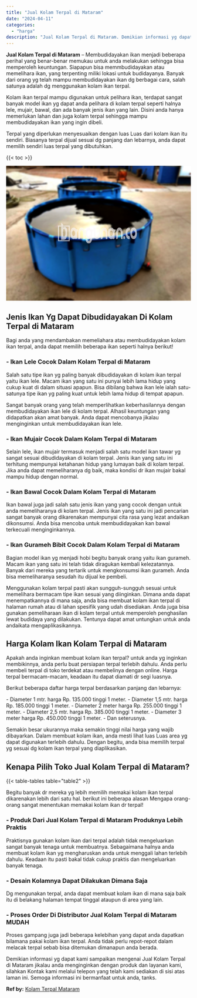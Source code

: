 ```yaml
---
title: "Jual Kolam Terpal di Mataram"
date: "2024-04-11"
categories: 
  - "harga"
description: "Jual Kolam Terpal di Mataram. Demikian informasi yg dapat kami sampaikan mengenai Jual Kolam Terpal di Mataram jikalau anda menginginkan dengan produk dan la..."
---
```


**Jual Kolam Terpal di Mataram** – Membudidayakan ikan menjadi beberapa perihal yang benar-benar memukau untuk anda melakukan sehingga bisa memperoleh keuntungan. Siapapun bisa memmbudidayakan atau memelihara ikan, yang terpenting miliki lokasi untuk budidayanya. Banyak dari orang yg telah mampu membudidayakan ikan dg berbagai cara, salah satunya adalah dg menggunakan kolam ikan terpal.

Kolam ikan terpal mampu digunakan untuk pelihara ikan, terdapat sangat banyak model ikan yg dapat anda pelihara di kolam terpal seperti halnya lele, mujair, bawal, dan ada banyak jenis ikan yang lain. Disini anda hanya memerlukan lahan dan juga kolam terpal sehingga mampu membudidayakan ikan yang ingin dibeli.

Terpal yang diperlukan menyesuaikan dengan luas Luas dari kolam ikan itu sendiri. Biasanya terpal dijual sesuai dg panjang dan lebarnya, anda dapat memilih sendiri luas terpal yang dibutuhkan.

{{< toc >}}

![Jual Kolam Terpal di Mataram](/images/jual-kolam-terpal-18.png)

## Jenis Ikan Yg Dapat Dibudidayakan Di Kolam Terpal di Mataram

Bagi anda yang mendambakan memeliahara atau membudidayakan kolam ikan terpal, anda dapat memilih beberapa ikan seperti halnya berikut!

### \- Ikan Lele Cocok Dalam Kolam Terpal di Mataram

Salah satu tipe ikan yg paling banyak dibudidayakan di kolam ikan terpal yaitu ikan lele. Macam ikan yang satu ini punyai lebih lama hidup yang cukup kuat di dalam situasi apapun. Bisa dibilang bahwa ikan lele ialah satu-satunya tipe ikan yg paling kuat untuk lebih lama hidup di tempat apapun.

Sangat banyak orang yang telah memperlihatkan keberhasilannya dengan membudidayakan ikan lele di kolam terpal. Alhasil keuntungan yang didapatkan akan amat banyak. Anda dapat mencobanya jikalau menginginkan untuk membudidayakan ikan lele.

### \- Ikan Mujair Cocok Dalam Kolam Terpal di Mataram

Selain lele, ikan mujair termasuk menjadi salah satu model ikan tawar yg sangat sesuai dibudidayakan di kolam terpal. Jenis ikan yang satu ini terhitung mempunyai ketahanan hidup yang lumayan baik di kolam terpal. Jika anda dapat memeliharanya dg baik, maka kondisi dr ikan mujair bakal mampu hidup dengan normal.

### \- Ikan Bawal Cocok Dalam Kolam Terpal di Mataram

Ikan bawal juga jadi salah satu jenis ikan yang yang cocok dengan untuk anda memeliharanya di kolam terpal. Jenis ikan yang satu ini jadi pencarian sangat banyak orang dikarenakan mempunyai cita rasa yang lezat andaikan dikonsumsi. Anda bisa mencoba untuk membudidayakan kan bawal terkecuali menginginkannya.

### \- Ikan Gurameh Bibit Cocok Dalam Kolam Terpal di Mataram

Bagian model ikan yg menjadi hobi begitu banyak orang yaitu ikan gurameh. Macam ikan yang satu ini telah tidak diragukan kembali kelezatannya. Banyak dari mereka yang tertarik untuk mengkonsumsi ikan gurameh. Anda bisa memeliharanya sesudah itu dijual ke pembeli.

Menggunakan kolam terpal pasti akan sungguh-sungguh sesuai untuk memelihara bermacam tipe ikan sesuai yang diinginkan. Dimana anda dapat menempatkannya di mana saja, anda bisa membuat kolam ikan terpal di halaman rumah atau di lahan spesifik yang udah disediakan. Anda juga bisa gunakan pemeliharaan ikan di kolam terpal untuk memperoleh penghasilan lewat budidaya yang dilakukan. Tentunya dapat amat untungkan untuk anda andaikata mengaplikasikannya.

## Harga Kolam Ikan Kolam Terpal di Mataram

Apakah anda inginkan membuat kolam ikan terpal? untuk anda yg inginkan membikinnya, anda perlu buat persiapan terpal terlebih dahulu. Anda perlu membeli terpal di toko terdekat atau membelinya dengan online. Harga terpal bermacam-macam, keadaan itu dapat diamati dr segi luasnya.

Berikut beberapa daftar harga terpal berdasarkan panjang dan lebarnya:

\- Diameter 1 mtr. harga Rp. 135.000 tinggi 1 meter. - Diameter 1,5 mtr. harga Rp. 185.000 tinggi 1 meter. - Diameter 2 meter harga Rp. 255.000 tinggi 1 meter. - Diameter 2,5 mtr. harga Rp. 385.000 tinggi 1 meter. - Diameter 3 meter harga Rp. 450.000 tinggi 1 meter. - Dan seterusnya.

Semakin besar ukurannya maka semakin tinggi nilai harga yang wajib dibayarkan. Dalam membuat kolam ikan, anda mesti lihat luas Luas area yg dapat digunakan terlebih dahulu. Dengan begitu, anda bisa memilih terpal yg sesuai dg kolam ikan terpal yang diaplikasikan.

## Kenapa Pilih Toko Jual Kolam Terpal di Mataram?

{{< table-tables table="table2" >}}

Begitu banyak dr mereka yg lebih memilih memakai kolam ikan terpal dikarenakan lebih dari satu hal. berikut ini beberapa alasan Mengapa orang-orang sangat menentukan memakai kolam ikan dr terpal!

### \- Produk Dari Jual Kolam Terpal di Mataram Produknya Lebih Praktis

Praktisnya gunakan kolam ikan dari terpal adalah tidak mengeluarkan sangat banyak tenaga untuk membuatnya. Sebagaimana halnya anda membuat kolam ikan yg mengharuskan anda untuk menggali lahan terlebih dahulu. Keadaan itu pasti bakal tidak cukup praktis dan mengeluarkan banyak tenaga.

### \- Desain Kolamnya Dapat Dilakukan Dimana Saja

Dg mengunakan terpal, anda dapat membuat kolam ikan di mana saja baik itu di belakang halaman tempat tinggal ataupun di area yang lain.

### \- Proses Order Di Distributor Jual Kolam Terpal di Mataram MUDAH

Proses gampang juga jadi beberapa kelebihan yang dapat anda dapatkan bilamana pakai kolam ikan terpal. Anda tidak perlu repot-repot dalam melacak terpal sebab bisa ditemukan dimanapun anda berada.

Demikian informasi yg dapat kami sampaikan mengenai Jual Kolam Terpal di Mataram jikalau anda menginginkan dengan produk dan layanan kami, silahkan Kontak kami melalui telepon yang telah kami sediakan di sisi atas laman ini. Semoga informasi ini bermanfaat untuk anda, tanks.

**Ref by:** [Kolam Terpal Mataram](https://id.wikipedia.org/wiki/Kolam)
